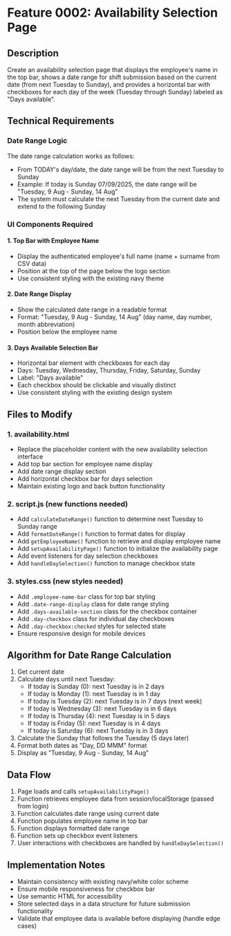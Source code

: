 # Feature 0002: Availability Selection Page

## Description
Create an availability selection page that displays the employee's name in the top bar, shows a date range for shift submission based on the current date (from next Tuesday to Sunday), and provides a horizontal bar with checkboxes for each day of the week (Tuesday through Sunday) labeled as "Days available".

## Technical Requirements

### Date Range Logic
The date range calculation works as follows:
- From TODAY's day/date, the date range will be from the next Tuesday to Sunday
- Example: If today is Sunday 07/09/2025, the date range will be "Tuesday, 9 Aug - Sunday, 14 Aug"
- The system must calculate the next Tuesday from the current date and extend to the following Sunday

### UI Components Required

#### 1. Top Bar with Employee Name
- Display the authenticated employee's full name (name + surname from CSV data)
- Position at the top of the page below the logo section
- Use consistent styling with the existing navy theme

#### 2. Date Range Display
- Show the calculated date range in a readable format
- Format: "Tuesday, 9 Aug - Sunday, 14 Aug" (day name, day number, month abbreviation)
- Position below the employee name

#### 3. Days Available Selection Bar
- Horizontal bar element with checkboxes for each day
- Days: Tuesday, Wednesday, Thursday, Friday, Saturday, Sunday
- Label: "Days available"
- Each checkbox should be clickable and visually distinct
- Use consistent styling with the existing design system

## Files to Modify

### 1. availability.html
- Replace the placeholder content with the new availability selection interface
- Add top bar section for employee name display
- Add date range display section
- Add horizontal checkbox bar for days selection
- Maintain existing logo and back button functionality

### 2. script.js (new functions needed)
- Add `calculateDateRange()` function to determine next Tuesday to Sunday range
- Add `formatDateRange()` function to format dates for display
- Add `getEmployeeName()` function to retrieve and display employee name
- Add `setupAvailabilityPage()` function to initialize the availability page
- Add event listeners for day selection checkboxes
- Add `handleDaySelection()` function to manage checkbox state

### 3. styles.css (new styles needed)
- Add `.employee-name-bar` class for top bar styling
- Add `.date-range-display` class for date range styling
- Add `.days-available-section` class for the checkbox container
- Add `.day-checkbox` class for individual day checkboxes
- Add `.day-checkbox:checked` styles for selected state
- Ensure responsive design for mobile devices

## Algorithm for Date Range Calculation

1. Get current date
2. Calculate days until next Tuesday:
   - If today is Sunday (0): next Tuesday is in 2 days
   - If today is Monday (1): next Tuesday is in 1 day
   - If today is Tuesday (2): next Tuesday is in 7 days (next week)
   - If today is Wednesday (3): next Tuesday is in 6 days
   - If today is Thursday (4): next Tuesday is in 5 days
   - If today is Friday (5): next Tuesday is in 4 days
   - If today is Saturday (6): next Tuesday is in 3 days
3. Calculate the Sunday that follows the Tuesday (5 days later)
4. Format both dates as "Day, DD MMM" format
5. Display as "Tuesday, 9 Aug - Sunday, 14 Aug"

## Data Flow
1. Page loads and calls `setupAvailabilityPage()`
2. Function retrieves employee data from session/localStorage (passed from login)
3. Function calculates date range using current date
4. Function populates employee name in top bar
5. Function displays formatted date range
6. Function sets up checkbox event listeners
7. User interactions with checkboxes are handled by `handleDaySelection()`

## Implementation Notes
- Maintain consistency with existing navy/white color scheme
- Ensure mobile responsiveness for checkbox bar
- Use semantic HTML for accessibility
- Store selected days in a data structure for future submission functionality
- Validate that employee data is available before displaying (handle edge cases)
